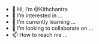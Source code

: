 - 👋 Hi, I’m @Kithchantra
- 👀 I’m interested in ...
- 🌱 I’m currently learning ...
- 💞️ I’m looking to collaborate on ...
- 📫 How to reach me ...

<!---
Kithchantra/Kithchantra is a ✨ special ✨ repository because its `README.md` (this file) appears on your GitHub profile.
You can click the Preview link to take a look at your changes.
--->
